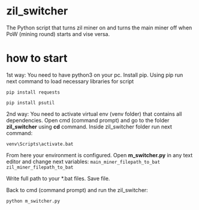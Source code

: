 # zil_switcher
The Python script that turns zil miner on and turns the main miner off when PoW (mining round) starts and vise versa.


# how to start
1st way:
You need to have python3 on your pc. Install pip.
Using pip run next command to load necessary libraries for script

`pip install requests`

`pip install psutil`

2nd way:
You need to activate virtual env (venv folder) that contains all dependencies.
Open cmd (command prompt) and go to the folder **zil_switcher** using **cd** command.
Inside zil_switcher folder run next command:

`venv\Scripts\activate.bat`

From here your environment is configured.
Open **m_switcher.py** in any text editor and change next variables:
`main_miner_filepath_to_bat`
`zil_miner_filepath_to_bat`

Write full path to your *.bat files.
Save file.

Back to cmd (command prompt) and run the zil_switcher:

`python m_switcher.py`